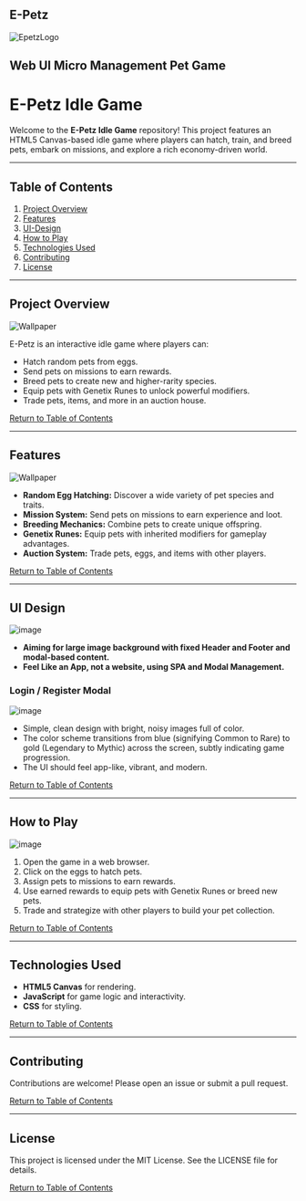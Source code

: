 ## E-Petz

![EpetzLogo](https://github.com/user-attachments/assets/3a916d47-bcaa-49ce-b4b2-7670af6c29fb)

## Web UI Micro Management Pet Game

# E-Petz Idle Game

Welcome to the **E-Petz Idle Game** repository! This project features an HTML5 Canvas-based idle game where players can hatch, train, and breed pets, embark on missions, and explore a rich economy-driven world. 

---

## Table of Contents

1. [Project Overview](#project-overview)
2. [Features](#features)
3. [UI-Design](#ui-design)
4. [How to Play](#how-to-play)
5. [Technologies Used](#technologies-used)
6. [Contributing](#contributing)
7. [License](#license)

---

## Project Overview
![Wallpaper](https://github.com/user-attachments/assets/612d6b63-a8c4-4253-b08a-67d0b0fc871d)

E-Petz is an interactive idle game where players can:
- Hatch random pets from eggs.
- Send pets on missions to earn rewards.
- Breed pets to create new and higher-rarity species.
- Equip pets with Genetix Runes to unlock powerful modifiers.
- Trade pets, items, and more in an auction house.

[Return to Table of Contents](#table-of-contents)

---

## Features
![Wallpaper](https://github.com/user-attachments/assets/c9521acf-31d2-4b54-8b7e-f527d9913037)

- **Random Egg Hatching:** Discover a wide variety of pet species and traits.
- **Mission System:** Send pets on missions to earn experience and loot.
- **Breeding Mechanics:** Combine pets to create unique offspring.
- **Genetix Runes:** Equip pets with inherited modifiers for gameplay advantages.
- **Auction System:** Trade pets, eggs, and items with other players.

[Return to Table of Contents](#table-of-contents)

---

## UI Design

![image](https://github.com/user-attachments/assets/8dd9102d-5d5c-4500-b026-2b2c7747d5b1)

- **Aiming for large image background with fixed Header and Footer and modal-based content.**
- **Feel Like an App, not a website, using SPA and Modal Management.**

### Login / Register Modal

![image](https://github.com/user-attachments/assets/5c4d585c-ac95-4daf-a6c0-070daf3b9e81)

- Simple, clean design with bright, noisy images full of color.
- The color scheme transitions from blue (signifying Common to Rare) to gold (Legendary to Mythic) across the screen, subtly indicating game progression.
- The UI should feel app-like, vibrant, and modern.

[Return to Table of Contents](#table-of-contents)



--- 
## How to Play
![image](https://github.com/user-attachments/assets/689d6575-b927-4ac9-92ee-7d273df2de64)

1. Open the game in a web browser.
2. Click on the eggs to hatch pets.
3. Assign pets to missions to earn rewards.
4. Use earned rewards to equip pets with Genetix Runes or breed new pets.
5. Trade and strategize with other players to build your pet collection.

[Return to Table of Contents](#table-of-contents)


---

## Technologies Used

- **HTML5 Canvas** for rendering.
- **JavaScript** for game logic and interactivity.
- **CSS** for styling.

[Return to Table of Contents](#table-of-contents)

---

## Contributing

Contributions are welcome! Please open an issue or submit a pull request.

[Return to Table of Contents](#table-of-contents)

---

## License

This project is licensed under the MIT License. See the LICENSE file for details.

[Return to Table of Contents](#table-of-contents)
